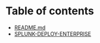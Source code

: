 # Table of contents

* [README.md](README.md)
* [SPLUNK-DEPLOY-ENTERPRISE](splunk-deploy-enterprise.md)
